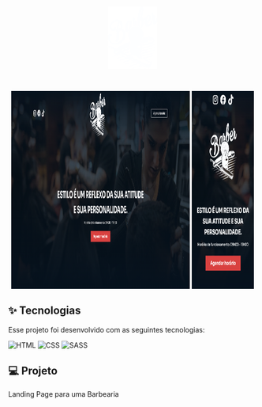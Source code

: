 <h1 align="center">
  <img alt="barber logo" title="barber logo" src=".github/LOGO.png" width="100px" height="125px" />
</h1>

<br>

<div style="display: flex; justify-content: center;">
  <img alt="Projeto Desktop" src=".github/WEB.PNG" style="margin: 2px; width: 72%; height: 400px;" />
  <img alt="Projeto Mobile" src=".github/MOBILE.PNG" style="margin: 2px; width: 25%; height: 400px;" />
</div>

## ✨ Tecnologias

Esse projeto foi desenvolvido com as seguintes tecnologias:

![HTML](https://img.shields.io/badge/-HTML-333333?style=flat&logo=HTML5)
![CSS](https://img.shields.io/badge/-CSS-333333?style=flat&logo=CSS3&logoColor=1572B6)
![SASS](https://img.shields.io/badge/-SASS-333333?style=flat&logo=SASS)

## 💻 Projeto

Landing Page para uma Barbearia
